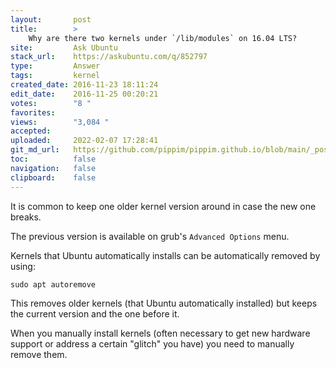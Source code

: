```yaml
---
layout:       post
title:        >
    Why are there two kernels under `/lib/modules` on 16.04 LTS?
site:         Ask Ubuntu
stack_url:    https://askubuntu.com/q/852797
type:         Answer
tags:         kernel
created_date: 2016-11-23 18:11:24
edit_date:    2016-11-25 00:20:21
votes:        "8 "
favorites:    
views:        "3,084 "
accepted:     
uploaded:     2022-02-07 17:28:41
git_md_url:   https://github.com/pippim/pippim.github.io/blob/main/_posts/2016/2016-11-23-Why-are-there-two-kernels-under-`_lib_modules`-on-16.04-LTS_.md
toc:          false
navigation:   false
clipboard:    false
---
```


It is common to keep one older kernel version around in case the new one breaks.

The previous version is available on grub's `Advanced Options` menu.

Kernels that Ubuntu automatically installs can be automatically removed by using:

``` 
sudo apt autoremove
```

This removes older kernels (that Ubuntu automatically installed) but keeps the current version and the one before it.

When you manually install kernels (often necessary to get new hardware support or address a certain "glitch" you have) you need to manually remove them.

``` 

```
